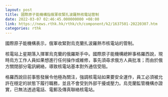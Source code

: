 ```yaml
---
layout: post
title: 國際原子能機構指俄軍收緊扎波羅熱核電站管制
date: 2022-03-07 02:46:45.000000000 +08:00
link: https://news.rthk.hk/rthk/ch/component/k2/1637501-20220307.htm
categories: rthk
---
```


國際原子能機構表示，俄軍收緊對烏克蘭扎波羅熱市核電站的管制。

核電站上星期落入揮軍烏克蘭的俄羅斯手中。國際原子能機構總幹事格羅西說，現時烏方工作人員如果想進行任何操作或維修，事先須尋求俄方人員批准；而由於俄方關閉部分電訊網絡，導致核電站基本對外通信受阻。

格羅西說目前事態發展令他極為關注，強調核電站如果要安全運作，員工必須被允許在穩定的狀態下履行職務，並且不會受到外部干擾或壓力。烏克蘭監管機構亦證實，已無法透過電話、電郵及傳真聯絡核電站。
